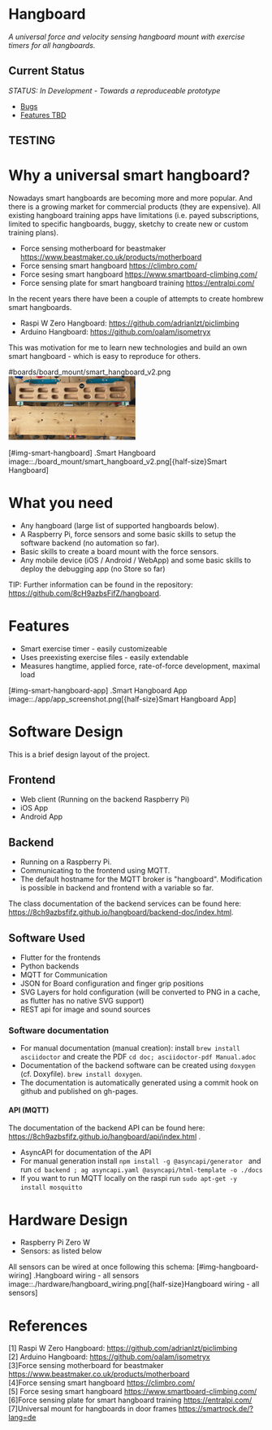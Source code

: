 # Hangboard 
*A universal force and velocity sensing hangboard mount with exercise timers for all hangboards.*

## Current Status
*STATUS: In Development - Towards a reproduceable prototype*
+ [Bugs](https://github.com/8cH9azbsFifZ/hangboard/labels/bug)
+ [Features TBD](https://github.com/8cH9azbsFifZ/hangboard/labels/feature)


## TESTING

# Why a universal smart hangboard?
Nowadays smart hangboards are becoming more and more popular. And there is a growing market for commercial
products (they are expensive).
All existing hangboard training apps have limitations (i.e. payed subscriptions,
limited to specific hangboards, buggy, sketchy to create new or custom training plans). 
+ Force sensing motherboard for beastmaker https://www.beastmaker.co.uk/products/motherboard
+ Force sensing smart hangboard https://climbro.com/
+ Force sesing smart hangboard https://www.smartboard-climbing.com/ 
+ Force sensing plate for smart hangboard training https://entralpi.com/ 

In the recent years
there have been a couple of attempts to create hombrew smart hangboards.
+ Raspi W Zero Hangboard: https://github.com/adrianlzt/piclimbing
+ Arduino Hangboard: https://github.com/oalam/isometryx 

This was motivation for me to learn new technologies and build an own smart hangboard - which is easy to reproduce for others.

#boards/board_mount/smart_hangboard_v2.png
<img src="./boards/board_mount/smart_hangboard_v2.png" alt="Your image title" width="250"/>

[#img-smart-hangboard]
.Smart Hangboard
image::./board_mount/smart_hangboard_v2.png[{half-size}Smart Hangboard]



# What you need

- Any hangboard (large list of supported hangboards below).
- A Raspberry Pi, force sensors and some basic skills to setup the software backend (no automation so far).
- Basic skills to create a board mount with the force sensors.
- Any mobile device (iOS / Android / WebApp) and some basic skills to deploy the debugging app (no Store so far)

TIP: Further information can be found in the repository: https://github.com/8cH9azbsFifZ/hangboard.

# Features
- Smart exercise timer - easily customizeable
- Uses preexisting exercise files - easily extendable
- Measures hangtime, applied force, rate-of-force development, maximal load 

[#img-smart-hangboard-app]
.Smart Hangboard App
image::./app/app_screenshot.png[{half-size}Smart Hangboard App]


# Software Design
This is a brief design layout of the project. 

## Frontend
- Web client (Running on the backend Raspberry Pi)
- iOS App
- Android App 

## Backend
- Running on a Raspberry Pi.
- Communicating to the frontend using MQTT.
- The default hostname for the MQTT broker is "hangboard". Modification is possible in backend and frontend with a variable so far.

The class documentation of the backend services can be found here: https://8ch9azbsfifz.github.io/hangboard/backend-doc/index.html.

## Software Used
- Flutter for the frontends
- Python backends
- MQTT for Communication 
- JSON for Board configuration and finger grip positions
- SVG Layers for hold configuration (will be converted to PNG in a cache, as flutter has no native SVG support)
- REST api for image and sound sources

### Software documentation
- For manual documentation (manual creation): install `brew install asciidoctor` and create the PDF `cd doc; asciidoctor-pdf Manual.adoc`
- Documentation of the backend software can be created using `doxygen` (cf. Doxyfile). `brew install doxygen`.
- The documentation is automatically generated using a commit hook on github and published on gh-pages.

#### API (MQTT)
The documentation of the backend API can be found here: https://8ch9azbsfifz.github.io/hangboard/api/index.html .

- AsyncAPI for documentation of the API
- For manual generation install ```npm install -g @asyncapi/generator ``` and run ```cd backend ; ag asyncapi.yaml @asyncapi/html-template -o ./docs```
- If you want to run MQTT locally on the raspi run `sudo apt-get -y install mosquitto`


# Hardware Design
- Raspberry Pi Zero W
- Sensors: as listed below

All sensors can be wired at once following this schema:
[#img-hangboard-wiring]
.Hangboard wiring - all sensors
image::./hardware/hangboard_wiring.png[{half-size}Hangboard wiring - all sensors]

# References
<a id="PiClimbing">[1]</a> Raspi W Zero Hangboard: https://github.com/adrianlzt/piclimbing <br/>
<a id="ArduinoHangboard">[2]</a> Arduino Hangboard: https://github.com/oalam/isometryx <br/>
<a id="BeastMakerMotherboard">[3]</a>Force sensing motherboard for beastmaker https://www.beastmaker.co.uk/products/motherboard <br/>
<a id="Climbro">[4]</a>Force sensing smart hangboard https://climbro.com/ <br/>
<a id="SmartBoard">[5]</a> Force sesing smart hangboard https://www.smartboard-climbing.com/ <br/>
<a id="Entralpi">[6]</a>Force sensing plate for smart hangboard training https://entralpi.com/ <br/>
<a id="ArduinoHangSmartRockboard">[7]</a>Universal mount for hangboards in door frames https://smartrock.de/?lang=de <br/>
